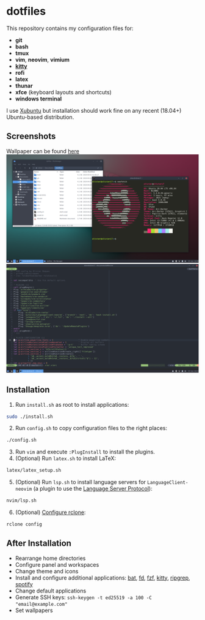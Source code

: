 # dotfiles

This repository contains my configuration files for:
- **git**
- **bash**
- **tmux**
- **vim**, **neovim**, **vimium**
- [**kitty**](https://github.com/kovidgoyal/kitty)
- **rofi**
- **latex**
- **thunar**
- **xfce** (keyboard layouts and shortcuts)
- **windows terminal**

I use [Xubuntu](https://xubuntu.org/) but installation should work fine on any recent (18.04+) Ubuntu-based distribution.


## Screenshots
Wallpaper can be found [here](./screenshots/wallpaper.png)
![Kitty and Thunar](./screenshots/shell.png)
![Vim](./screenshots/vim.png)


## Installation
1. Run `install.sh` as root to install applications:
```sh
sudo ./install.sh
```
2. Run `config.sh` to copy configuration files to the right places:
```sh
./config.sh
```
3. Run `vim` and execute `:PlugInstall` to install the plugins.
4. (Optional) Run `latex.sh` to install LaTeX:
```sh
latex/latex_setup.sh
```
5. (Optional) Run `lsp.sh` to install language servers for `LanguageClient-neovim` (a plugin to use the [Language Server Protocol](https://langserver.org)):
```sh
nvim/lsp.sh
```
6. (Optional) [Configure rclone](https://rclone.org/docs/):
```sh
rclone config
```


## After Installation
- Rearrange home directories
- Configure panel and workspaces
- Change theme and icons
- Install and configure additional applications: [bat](https://github.com/sharkdp/bat), [fd](https://github.com/sharkdp/fd), [fzf](https://github.com/junegunn/fzf), [kitty](https://github.com/kovidgoyal/kitty), [ripgrep](https://github.com/BurntSushi/ripgrep), [spotify](https://www.spotify.com/uk/download/linux/)
- Change default applications
- Generate SSH keys: `ssh-keygen -t ed25519 -a 100 -C "email@example.com"`
- Set wallpapers
